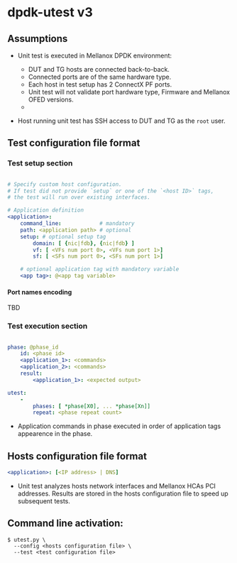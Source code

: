 # dpdk-utest v3

## Assumptions

- Unit test is executed in Mellanox DPDK environment:
  - DUT and TG hosts are connected back-to-back.
  - Connected ports are of the same hardware type.
  - Each host in test setup has 2 ConnectX PF ports.
  - Unit test will not validate port hardware type, Firmware and Mellanox OFED versions.
  - 

- Host running unit test has SSH access to DUT and TG as the `root` user.

## Test configuration file format

### Test setup section

```yaml

# Specify custom host configuration.
# If test did not provide `setup` or one of the `<host ID>` tags, 
# the test will run over existing interfaces. 

# Application definition        
<application>:
    command_line:            # mandatory
    path: <application path> # optional
    setup: # optional setup tag
        domain: [ {nic|fdb}, {nic|fdb} ]
        vf: [ <VFs num port 0>, <VFs num port 1>]
        sf: [ <SFs num port 0>, <SFs num port 1>]

    # optional application tag with mandatory variable     
    <app tag>: @<app tag variable>    
```

#### Port names encoding

TBD

### Test execution section

```yaml

phase: @phase_id
    id: <phase id>
    <application_1>: <commands>
    <application_2>: <commands>
    result:
        <application_1>: <expected output>

utest:
    -
        phases: [ *phase[X0], ... *phase[Xn]]
        repeat: <phase repeat count>
```

- Application commands in phase executed in order of application tags appearence in the phase.


## Hosts configuration file format

```yaml
<application>: [<IP address> | DNS]
```

- Unit test analyzes hosts network interfaces and Mellanox HCAs PCI addresses.
  Results are stored in the hosts configuration file to speed up subsequent tests.

## Command line activation:

```shell
$ utest.py \
  --config <hosts configuration file> \
  --test <test configuration file>
```
